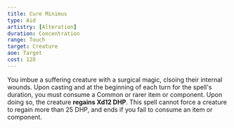 ```yaml
---
title: Cure Minimus
type: Aid
artistry: [Alteration]
duration: Concentration 
range: Touch
target: Creature
aoe: Target
cost: 12X
---
```

You imbue a suffering creature with a surgical magic, clsoing their internal wounds. Upon casting and at the beginning of each turn for the spell's duration, you must consume a Common or rarer item or component. Upon doing so, the creature **regains Xd12 DHP**. This spell cannot force a creature to regain more than 25 DHP, and ends if you fail to consume an item or component.
